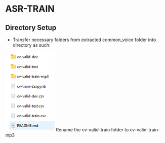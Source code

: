 # ASR-TRAIN
## Directory Setup
- Transfer necessary folders from extracted common_voice folder into directory as such:

!['image dir'](../ref_dir/asr-train.png)
Rename the cv-valid-train folder to cv-valid-train-mp3
